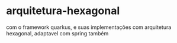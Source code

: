 # arquitetura-hexagonal

com o framework quarkus, e suas implementações com arquitetura hexagonal, adaptavel com spring também
